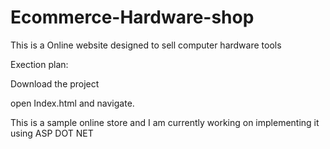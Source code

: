 # Ecommerce-Hardware-shop

This is a Online website designed to sell computer hardware tools

Exection plan:

Download the project

open Index.html and navigate.

This is a sample online store and I am currently working on implementing it using ASP DOT NET
